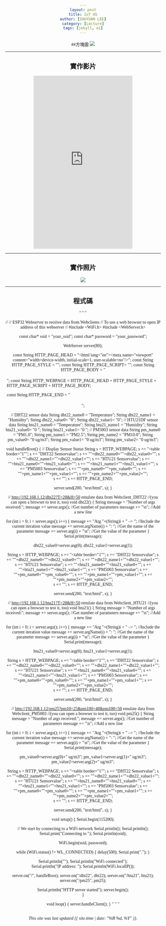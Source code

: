 ```yaml
---
layout: post
title: IoT OS
author: [SHUYUAN LEE]
category: [Lecture]
tags: [jekyll, ai]
---
```




##方塊圖
![](https://github.com/shuyuan9215/MCU-course-project/blob/main/images/webserver.png?raw=true)


---
## 實作影片
<iframe width="320" height="560" src="https://www.youtube.com/embed/Rc87gpmV6eI" title="2023年5月6日" frameborder="0" allow="accelerometer; autoplay; clipboard-write; encrypted-media; gyroscope; picture-in-picture; web-share" allowfullscreen></iframe>

---
## 實作照片
![](https://github.com/shuyuan9215/MCU-course-project/blob/main/images/S__46858245.jpg?raw=true)


---
## 程式碼

" " "

//
// ESP32 Webserver to receive data from Webclients
// To use a web browser to open IP address of this webserver 
//
 #include <WiFi.h> 
 #include <WebServer.h>


 const char* ssid     = "your_ssid";
 const char* password = "your_password";


 WebServer server(80);

 const String HTTP_PAGE_HEAD  = "<!DOCTYPE html><html lang=\"en\"><head><meta name=\"viewport\" content=\"width=device-width, initial-scale=1, user-scalable=no\"/><title>{v}</title>";
 const String HTTP_PAGE_STYLE = "<style>.c{text-align: center;} div,input{padding:5px;font-size:1em;}  input{width:90%;}  body{text-align: center;font-family:verdana;}    button{border:0;border-radius:0.6rem;background-color:#1fb3ec;color:#fdd;line-height:2.4rem;font-size:1.2rem;width:100%;} .q{float: right;width: 64px;text-align: right;} .button2 {background-color: #008CBA;} .button3 {background-color: #f44336;} .button4 {background-color: #e7e7e7; color: black;} .button5 {background-color: #555555;} .button6 {background-color: #4CAF50;} </style>";
 const String HTTP_PAGE_SCRIPT= "<script>function c(l){document.getElementById('s').value=l.innerText||l.textContent;document.getElementById('p').focus();}</script>";
 const String HTTP_PAGE_BODY  = "</head><body><div style='text-align:left;display:inline-block;min-width:260px;'>";
 const String HTTP_WEBPAGE = HTTP_PAGE_HEAD + HTTP_PAGE_STYLE + HTTP_PAGE_SCRIPT + HTTP_PAGE_BODY;

 const String HTTP_PAGE_END = "</div></body></html>";

// DHT22 sensor data
String dht22_name0 = "Temperature";
String dht22_name1 = "Humidity";
String dht22_value0= "0";
String dht22_value1= "0";
// HTU21DF sensor data
String htu21_name0 = "Temperature";
String htu21_name1 = "Humidity";
String htu21_value0= "0 ";
String htu21_value1= "0 ";
// PM5003 sensor data
String pm_name0 = "PM1.0";
String pm_name1 = "PM2.5";
String pm_name2 = "PM10.0";
String pm_value0= "0 ug/m3";
String pm_value1= "0 ug/m3";
String pm_value2= "0 ug/m3";

void handleRoot() {
  // Display Sensor Status
  String s  = HTTP_WEBPAGE;
         s += "<table border=\"1\"";
         s += "<tr><th align='left'>DHT22 Sensor</th><th align='left'>value</th></tr>";
         s += "<tr><td align='left'>"+dht22_name0+"</td><td align='left'>"+dht22_value0+"</td></tr>";
         s += "<tr><td align='left'>"+dht22_name1+"</td><td align='left'>"+dht22_value1+"</td></tr>";
         s += "<tr><th align='left'>HTU21 Sensor</th><th align='left'>value</th></tr>";
         s += "<tr><td align='left'>"+htu21_name0+"</td><td align='left'>"+htu21_value0+"</td></tr>";
         s += "<tr><td align='left'>"+htu21_name1+"</td><td align='left'>"+htu21_value1+"</td></tr>";
         s += "<tr><th align='left'>PM5003 Sensor</th><th align='left'>value</th></tr>";
         s += "<tr><td align='left'>"+pm_name0+"</td><td align='left'>"+pm_value0+"</td></tr>";
         s += "<tr><td align='left'>"+pm_name1+"</td><td align='left'>"+pm_value1+"</td></tr>";
         s += "<tr><td align='left'>"+pm_name2+"</td><td align='left'>"+pm_value2+"</td></tr>";               
         s += "</tr></table>";
         s += HTTP_PAGE_END;
         
  server.send(200, "text/html", s);
}

// http://192.168.1.12/dht22?T=28&H=50 emulate data from Webclient_DHT22
//(you can open a browser to test it, too)
void dht22() {
  String message = "Number of args received:";
  message += server.args();                   //Get number of parameters
  message += "\n";                            //Add a new line

  for (int i = 0; i < server.args(); i++) {
    message += "Arg "+(String)i + " –> "; //Include the current iteration value
    message += server.argName(i) + ": ";      //Get the name of the parameter
    message += server.arg(i) + "\n";          //Get the value of the parameter
  }
  Serial.print(message);

  dht22_value0=server.arg(0);
  dht22_value1=server.arg(1);
  
  String s  = HTTP_WEBPAGE;
         s += "<table border=\"1\"";
         s += "<tr><th align='center'>DHT22 Sensor</th><th align='cener'>value</th></tr>";
         s += "<tr><td align='center'>"+dht22_name0+"</td><td align='center'>"+dht22_value0+"</td></tr>";
         s += "<tr><td align='center'>"+dht22_name1+"</td><td align='center'>"+dht22_value1+"</td></tr>";
         s += "<tr><th align='center'>HTU21 Sensor</th><th align='cener'>value</th></tr>";
         s += "<tr><td align='center'>"+htu21_name0+"</td><td align='center'>"+htu21_value0+"</td></tr>";
         s += "<tr><td align='center'>"+htu21_name1+"</td><td align='center'>"+htu21_value1+"</td></tr>";
         s += "<tr><th align='center'>PM5003 Sensor</th><th align='cener'>value</th></tr>";
         s += "<tr><td align='center'>"+pm_name0+"</td><td align='center'>"+pm_value0+"</td></tr>";
         s += "<tr><td align='center'>"+pm_name1+"</td><td align='center'>"+pm_value1+"</td></tr>";
         s += "<tr><td align='center'>"+pm_name2+"</td><td align='center'>"+pm_value2+"</td></tr>";          
         s += "</tr></table>";
         s += HTTP_PAGE_END; 
	 
  server.send(200, "text/html", s);
}

// http://192.168.1.12/htu21?T=28&H=50 emulate data from Webclient_HTU21
//(you can open a browser to test it, too)
void htu21() {
  String message = "Number of args received:";
  message += server.args();                   //Get number of parameters
  message += "\n";                            //Add a new line

  for (int i = 0; i < server.args(); i++) {
    message += "Arg "+(String)i + " –> "; //Include the current iteration value
    message += server.argName(i) + ": ";      //Get the name of the parameter
    message += server.arg(i) + "\n";          //Get the value of the parameter
  }
  Serial.print(message);

  htu21_value0=server.arg(0);
  htu21_value1=server.arg(1);
  
  String s  = HTTP_WEBPAGE;
         s += "<table border=\"1\"";
         s += "<tr><th align='center'>DHT22 Sensor</th><th align='cener'>value</th></tr>";
         s += "<tr><td align='center'>"+dht22_name0+"</td><td align='center'>"+dht22_value0+"</td></tr>";
         s += "<tr><td align='center'>"+dht22_name1+"</td><td align='center'>"+dht22_value1+"</td></tr>";
         s += "<tr><th align='center'>HTU21 Sensor</th><th align='cener'>value</th></tr>";
         s += "<tr><td align='center'>"+htu21_name0+"</td><td align='center'>"+htu21_value0+"</td></tr>";
         s += "<tr><td align='center'>"+htu21_name1+"</td><td align='center'>"+htu21_value1+"</td></tr>";
         s += "<tr><th align='center'>PM5003 Sensor</th><th align='cener'>value</th></tr>";
         s += "<tr><td align='center'>"+pm_name0+"</td><td align='center'>"+pm_value0+"</td></tr>";
         s += "<tr><td align='center'>"+pm_name1+"</td><td align='center'>"+pm_value1+"</td></tr>";
         s += "<tr><td align='center'>"+pm_name2+"</td><td align='center'>"+pm_value2+"</td></tr>";          
         s += "</tr></table>";
         s += HTTP_PAGE_END; 
   
  server.send(200, "text/html", s);
}

// http://192.168.1.12/pm25?pm10=25&pm100=40&pm100=50 emulate data from Webclient_PM5003
//(you can open a browser to test it, too)
void pm25() {
  String message = "Number of args received:";
  message += server.args();                   //Get number of parameters
  message += "\n";                            //Add a new line

  for (int i = 0; i < server.args(); i++) {
    message += "Arg "+(String)i + " –> "; //Include the current iteration value
    message += server.argName(i) + ": ";      //Get the name of the parameter
    message += server.arg(i) + "\n";          //Get the value of the parameter
  }
  Serial.print(message);

  pm_value0=server.arg(0)+" ug/m3";
  pm_value1=server.arg(1)+" ug/m3";
  pm_value2=server.arg(2)+" ug/m3";
    
  String s  = HTTP_WEBPAGE;
         s += "<table border=\"1\"";
         s += "<tr><th align='center'>DHT22 Sensor</th><th align='cener'>value</th></tr>";
         s += "<tr><td align='center'>"+dht22_name0+"</td><td align='center'>"+dht22_value0+"</td></tr>";
         s += "<tr><td align='center'>"+dht22_name1+"</td><td align='center'>"+dht22_value1+"</td></tr>";
         s += "<tr><th align='center'>HTU21 Sensor</th><th align='cener'>value</th></tr>";
         s += "<tr><td align='center'>"+htu21_name0+"</td><td align='center'>"+htu21_value0+"</td></tr>";
         s += "<tr><td align='center'>"+htu21_name1+"</td><td align='center'>"+htu21_value1+"</td></tr>";
         s += "<tr><th align='center'>PM5003 Sensor</th><th align='cener'>value</th></tr>";
         s += "<tr><td align='center'>"+pm_name0+"</td><td align='center'>"+pm_value0+"</td></tr>";
         s += "<tr><td align='center'>"+pm_name1+"</td><td align='center'>"+pm_value1+"</td></tr>";
         s += "<tr><td align='center'>"+pm_name2+"</td><td align='center'>"+pm_value2+"</td></tr>";          
         s += "</tr></table>";
         s += HTTP_PAGE_END; 
   
  server.send(200, "text/html", s);
}

void setup() {
  Serial.begin(115200);
  
  // We start by connecting to a WiFi network
  Serial.println();
  Serial.println();
  Serial.print("Connecting to ");
  Serial.println(ssid);
  
  WiFi.begin(ssid, password);
  
  while (WiFi.status() != WL_CONNECTED) {
    delay(500);
    Serial.print(".");
  }

  Serial.println("");
  Serial.println("WiFi connected");  
  Serial.println("IP address: ");
  Serial.println(WiFi.localIP());

  server.on("/", handleRoot);
  server.on("/dht22", dht22);
  server.on("/htu21", htu21);
  server.on("/pm25", pm25);  
  
  Serial.println("HTTP server started");
  server.begin();  
}

void loop() {
  server.handleClient();
}
</pre>
" " "
<br>
<br>

*This site was last updated {{ site.time | date: "%B %d, %Y" }}.*

